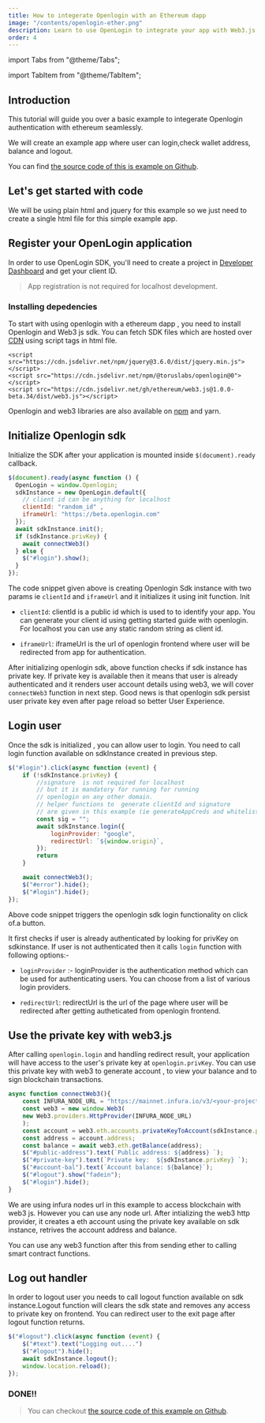 ```yaml
---
title: How to integerate Openlogin with an Ethereum dapp
image: "/contents/openlogin-ether.png"
description: Learn to use OpenLogin to integrate your app with Web3.js
order: 4
---
```


import Tabs from "@theme/Tabs";

import TabItem from "@theme/TabItem";

## Introduction

This tutorial will guide you over a basic example to integerate Openlogin authentication with ethereum seamlessly.

We will create an example app where user can login,check wallet address, balance and logout.



You can find [the source code of this is example on Github](https://github.com/himanshuchawla009/openlogin-web-example).

## Let's get started with code

We will be using plain html and jquery for this example so we just need to create a single html file for this simple example app.


## Register your OpenLogin application

In order to use OpenLogin SDK, you'll need to create a project in
[Developer Dashboard](https://developer.tor.us) and get your client ID.

> App registration is not required for localhost development.

### Installing depedencies

To start with using openlogin with a ethereum dapp , you need to install Openlogin and Web3 js sdk. You can fetch SDK files which are hosted over [CDN](https://www.jsdelivr.com/package/npm/@toruslabs/openlogin) using script tags in html file.



```shell
<script src="https://cdn.jsdelivr.net/npm/jquery@3.6.0/dist/jquery.min.js"></script>
<script src="https://cdn.jsdelivr.net/npm/@toruslabs/openlogin@0"></script>
<script src="https://cdn.jsdelivr.net/gh/ethereum/web3.js@1.0.0-beta.34/dist/web3.js"></script>
```

Openlogin and web3 libraries are also available on [npm](https://www.npmjs.com/package/@toruslabs/openlogin) and yarn.


## Initialize Openlogin sdk

Initialize the SDK after your application is mounted inside `$(document).ready` callback.

```js
$(document).ready(async function () {
  OpenLogin = window.Openlogin;
  sdkInstance = new OpenLogin.default({
    // client id can be anything for localhost
    clientId: "random_id" ,
    iframeUrl: "https://beta.openlogin.com"
  });
  await sdkInstance.init();
  if (sdkInstance.privKey) {
    await connectWeb3()
  } else {
    $("#login").show();
  }
});
```

The code snippet given above is creating Openlogin Sdk instance  with two params ie `clientId` and `iframeUrl` and it initializes it using init function. Init

- `clientId`: clientId is a public id which is used to to identify your app. You can generate your client id using getting started guide with openlogin. For localhost you can use any static random string as client id.

- `iframeUrl`: iframeUrl is the url of openlogin frontend where user will be redirected from app for authentication.


After initializing openlogin sdk, above function checks if sdk instance has private key. If private key is available then it means that user is already authenticated and it renders user account details using web3, we will cover `connectWeb3` function in next step. Good news is that openlogin sdk persist user private key even after page reload so better User Experience.

## Login user

Once the sdk is initialized , you can allow user to login. You need to call login function available on sdkInstance created in previous step.

```js
$("#login").click(async function (event) {
    if (!sdkInstance.privKey) {
        //signature  is not required for localhost
        // but it is mandatory for running for running
        // openlogin on any other domain.
        // helper functions to  generate clientId and signature
        // are given in this example (ie generateAppCreds and whitelistOrigin).
        const sig = "";
        await sdkInstance.login({
            loginProvider: "google",
            redirectUrl: `${window.origin}`,
        });
        return
    }

    await connectWeb3();
    $("#error").hide();
    $("#login").hide();
});
```

Above code snippet triggers the openlogin sdk login functionality on click of.a button.

It first checks if user is already authenticated by looking for privKey on sdkinstance. If user is not authenticated then it calls `login` function with following options:-

- `loginProvider` :- loginProvider is the authentication method which can be used for authenticating users. You can choose from a list of various login providers.

- `redirectUrl`: redirectUrl is the url of the page where user will be redirected after getting autheticated from openlogin frontend.

## Use the private key with web3.js

After calling `openlogin.login` and handling redirect result, your application will have access to the user's private key at `openlogin.privKey`. You can use this private key with web3 to generate account , to view your balance and to sign blockchain transactions.


```js
async function connectWeb3(){
    const INFURA_NODE_URL = "https://mainnet.infura.io/v3/<your-project-id>";
    const web3 = new window.Web3(
    new Web3.providers.HttpProvider(INFURA_NODE_URL)
    );
    const account = web3.eth.accounts.privateKeyToAccount(sdkInstance.privKey);
    const address = account.address;
    const balance = await web3.eth.getBalance(address);
    $("#public-address").text(`Public address: ${address} `);
    $("#private-key").text(`Private key:  ${sdkInstance.privKey} `);
    $("#account-bal").text(`Account balance: ${balance}`);
    $("#logout").show("fadein");
    $("#login").hide();
}
```

We are using infura nodes url in this example to access blockchain with web3 js. However you can use any node url. After intializing the web3 http provider, it creates a eth account using the private key available on sdk instance, retrives the account address and balance.

You can use any web3 function after this from sending ether to calling smart contract functions.

## Log out handler

In order to logout user you needs to call logout function available on sdk instance.Logout function will clears the sdk state and removes any access to private key on frontend. You can redirect user to the exit page after logout function returns.

```js
$("#logout").click(async function (event) {
    $("#text").text("Logging out....")
    $("#logout").hide();
    await sdkInstance.logout();
    window.location.reload();
});
```

### DONE!!
> You can checkout [the source code of this example on Github](https://github.com/himanshuchawla009/openlogin-web-example).
